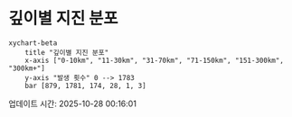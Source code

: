 # 깊이별 지진 분포

```mermaid
xychart-beta
    title "깊이별 지진 분포"
    x-axis ["0-10km", "11-30km", "31-70km", "71-150km", "151-300km", "300km+"]
    y-axis "발생 횟수" 0 --> 1783
    bar [879, 1781, 174, 28, 1, 3]
```

업데이트 시간: 2025-10-28 00:16:01
